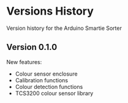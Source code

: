 # Versions History

Version history for the Arduino Smartie Sorter

## Version 0.1.0

New features:

- Colour sensor enclosure
- Calibration functions
- Colour detection functions
- TCS3200 colour sensor library
